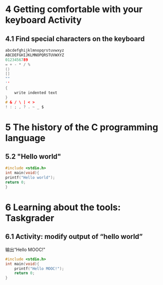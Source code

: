 #  4 Getting comfortable with your keyboard Activity
## 4.1 Find special characters on the keyboard

```c
abcdefghijklmnopqrstuvwxyz
ABCDEFGHIJKLMNOPQRSTUVWXYZ
0123456789
= + - * / %
()
[]
""
''
{
    write indented text
}
# & / \ | < >
! : ; , ? . ~ _ $
```
#  5 The history of the C programming language 

## 5.2 "Hello world"
```c
#include <stdio.h>
int main(void){
printf("Hello world");
return 0;
}
```



# 6 Learning about the tools: Taskgrader

## 6.1 Activity: modify output of “hello world”

输出“Hello MOOC!"

```c
#include <stdio.h>
int main(void){
    printf("Hello MOOC!");
    return 0;
}
```

